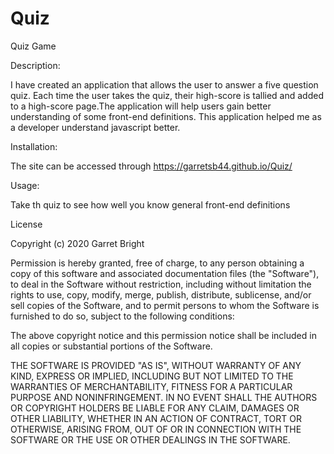 # Quiz

Quiz Game

Description:

I have created an application that allows the user to answer a five question quiz. Each time the user takes the quiz, their high-score is tallied and added to a high-score page.The application will help users gain better understanding of some front-end definitions.  This application helped me as a developer understand javascript better. 

Installation:

The site can be accessed through https://garretsb44.github.io/Quiz/

Usage:

Take th quiz to see how well you know general front-end definitions


License

Copyright (c) 2020 Garret Bright

Permission is hereby granted, free of charge, to any person obtaining a copy
of this software and associated documentation files (the "Software"), to deal
in the Software without restriction, including without limitation the rights
to use, copy, modify, merge, publish, distribute, sublicense, and/or sell
copies of the Software, and to permit persons to whom the Software is
furnished to do so, subject to the following conditions:

The above copyright notice and this permission notice shall be included in all
copies or substantial portions of the Software.

THE SOFTWARE IS PROVIDED "AS IS", WITHOUT WARRANTY OF ANY KIND, EXPRESS OR
IMPLIED, INCLUDING BUT NOT LIMITED TO THE WARRANTIES OF MERCHANTABILITY,
FITNESS FOR A PARTICULAR PURPOSE AND NONINFRINGEMENT. IN NO EVENT SHALL THE
AUTHORS OR COPYRIGHT HOLDERS BE LIABLE FOR ANY CLAIM, DAMAGES OR OTHER
LIABILITY, WHETHER IN AN ACTION OF CONTRACT, TORT OR OTHERWISE, ARISING FROM,
OUT OF OR IN CONNECTION WITH THE SOFTWARE OR THE USE OR OTHER DEALINGS IN THE
SOFTWARE.